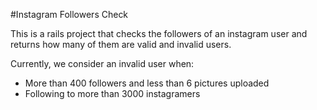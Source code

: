 #Instagram Followers Check

This is a rails project that checks the followers of an instagram user and returns how many of them are valid and invalid users.

Currently, we consider an invalid user when:
* More than 400 followers and less than 6 pictures uploaded
* Following to more than 3000 instagramers